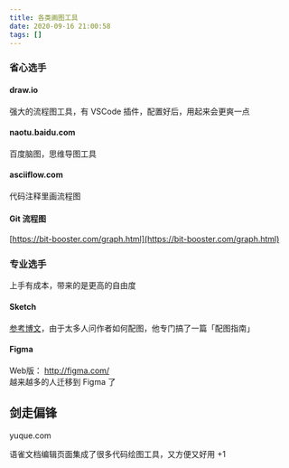 ```yaml
---
title: 各类画图工具
date: 2020-09-16 21:00:58
tags: []
---
```


### 省心选手

#### draw.io
强大的流程图工具，有 VSCode 插件，配置好后，用起来会更爽一点

#### naotu.baidu.com
百度脑图，思维导图工具

#### asciiflow.com
代码注释里画流程图

#### Git 流程图

[https://bit-booster.com/graph.html](https://bit-booster.com/graph.html)

### 专业选手

上手有成本，带来的是更高的自由度

#### Sketch
[参考博文](https://draveness.me/sketch-and-sketch/)，由于太多人问作者如何配图，他专门搞了一篇「配图指南」


####  Figma

Web版： http://figma.com/  
越来越多的人迁移到 Figma 了

## 剑走偏锋

yuque.com

语雀文档编辑页面集成了很多代码绘图工具，又方便又好用 +1